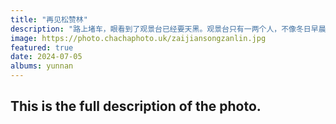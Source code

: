 ```yaml
---
title: "再见松赞林"
description: "路上堵车，眼看到了观景台已经要天黑。观景台只有一两个人，不像冬日早晨网上看到的那么多人。自然，景观也就那样。不过意义不凡呐，上一次来到这，还是2004年。"
image: https://photo.chachaphoto.uk/zaijiansongzanlin.jpg
featured: true
date: 2024-07-05
albums: yunnan
---
```


## This is the full description of the photo.
